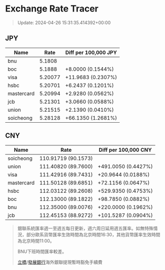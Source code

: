 # Exchange Rate Tracer

> Update: 2024-04-26 15:31:35.414392+00:00

## JPY

| Name       |    Rate | Diff per 100,000 JPY   |
|------------|---------|------------------------|
| bnu        | 5.1808  |                        |
| boc        | 5.1888  | +8.0000 (0.1544%)      |
| visa       | 5.20077 | +11.9683 (0.2307%)     |
| hsbc       | 5.20701 | +6.2437 (0.1201%)      |
| mastercard | 5.20994 | +2.9280 (0.0562%)      |
| jcb        | 5.21301 | +3.0660 (0.0588%)      |
| union      | 5.21515 | +2.1390 (0.0410%)      |
| soicheong  | 5.28128 | +66.1350 (1.2681%)     |

## CNY

| Name       | Rate                | Diff per 100,000 CNY   |
|------------|---------------------|------------------------|
| soicheong  | 110.91719	(90.1573) |                        |
| union      | 111.40820	(89.7600) | +491.0050 (0.4427%)    |
| visa       | 111.42916	(89.7431) | +20.9644 (0.0188%)     |
| mastercard | 111.50128	(89.6851) | +72.1156 (0.0647%)     |
| hsbc       | 112.03122	(89.2608) | +529.9350 (0.4753%)    |
| boc        | 112.13000	(89.1822) | +98.7850 (0.0882%)     |
| bnu        | 112.35000	(89.0076) | +220.0000 (0.1962%)    |
| jcb        | 112.45153	(88.9272) | +101.5287 (0.0904%)    |


> 銀聯系統匯率週一至週五每日更新，週六周日延用週五匯率。如無特殊情況，部分歐系貨幣匯率生效時間為北京時間16:30，其他貨幣匯率生效時間為北京時間11:00。
>
> BNU下班時間匯率較差。
>
> [立橋](https://www.wlbank.com.mo/uploads/ueditor/file/20181211/1544536513900230.pdf)/[發展銀行](https://www.mdb.com.mo/Service_Charges_20230728.pdf)海外銀聯提現暫時豁免手續費

